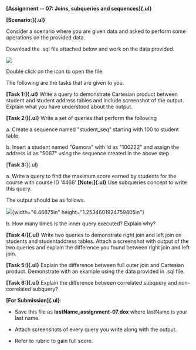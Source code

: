 **[Assignment -- 07: Joins, subqueries and sequences]{.ul}**

**[Scenario:]{.ul}**

Consider a scenario where you are given data and asked to perform some operations on the provided data.

Download the .sql file attached below and work on the data provided.

![](media/image1.emf)

Double click on the icon to open the file.

The following are the tasks that are given to you.

**[Task 1:]{.ul}** Write a query to demonstrate Cartesian product between student and student address tables and include screenshot of the output. Explain what you have understood about the output.

**[Task 2:]{.ul}** Write a set of queries that perform the following

a.  Create a sequence named "student_seq" starting with 100 to student table.

b.  Insert a student named "Gamora" with Id as "100222" and assign the address id as "5067" using the sequence created in the above step.

[**Task 3:**]{.ul}

a.  Write a query to find the maximum score earned by students for the course with course ID '4466' **[Note:]{.ul}** Use subqueries concept to write this query.

The output should be as follows.

![](media/image2.png){width="6.46875in" height="1.2534601924759405in"}

b.  How many times is the inner query executed? Explain why?

**[Task 4:]{.ul}** Write two queries to demonstrate right join and left join on students and studentaddress tables. Attach a screenshot with output of the two queries and explain the difference you found between right join and left join.

**[Task 5:]{.ul}** Explain the difference between full outer join and Cartesian product. Demonstrate with an example using the data provided in .sql file.

**[Task 6:]{.ul}** Explain the difference between correlated subquery and non-correlated subquery?

**[For Submission]{.ul}**:

-   Save this file as **lastName_assignment-07.dox** where lastName is your last name.

-   Attach screenshots of every query you write along with the output.

-   Refer to rubric to gain full score.
